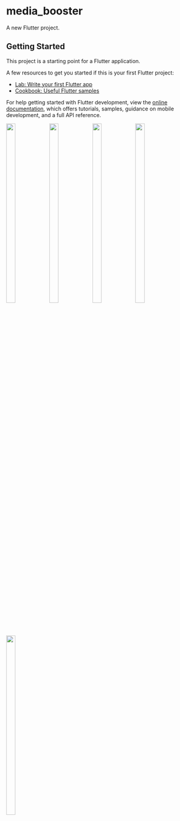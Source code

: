 # media_booster

A new Flutter project.

## Getting Started

This project is a starting point for a Flutter application.

A few resources to get you started if this is your first Flutter project:

- [Lab: Write your first Flutter app](https://docs.flutter.dev/get-started/codelab)
- [Cookbook: Useful Flutter samples](https://docs.flutter.dev/cookbook)

For help getting started with Flutter development, view the
[online documentation](https://docs.flutter.dev/), which offers tutorials,
samples, guidance on mobile development, and a full API reference.





<p float="center">
  
  <img src="https://user-images.githubusercontent.com/114207033/228237273-4ef32e72-9f04-4ceb-9b60-a72e3272414f.png" width=22% height=35%>
  <img src="https://user-images.githubusercontent.com/114207033/228237428-c25fdbb6-48c1-44ed-b20b-18fa8d3268cd.png" width=22% height=35%>
  <img src="https://user-images.githubusercontent.com/114207033/228237725-29e8a82f-1f64-4cc9-a117-b37399756a49.png" width=22% height=35%>
  <img src="https://user-images.githubusercontent.com/114207033/228237595-b2a62209-3b62-4e44-9fab-77a7b583481a.png" width=22% height=35%>
  <img src="https://user-images.githubusercontent.com/114207033/233668878-bbde3581-7f18-40b7-8511-ab7b2acee1f9.png" width=22% height=35%>
 




  
  </p>
